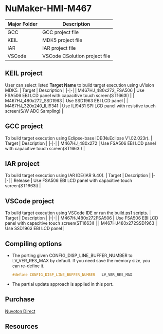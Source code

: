 # **NuMaker-HMI-M467**

| Major Folder | Description |
|-|-|
| GCC | GCC project file |
| KEIL | MDK5 project file |
| IAR | IAR project file |
| VSCode | VSCode CSolution project file |

## **KEIL project**

User can select listed **Target Name** to build target execution using uVision MDK5.
| Target | Description |
|-|-|
| M467HJ_480x272_FSA506 | Use FSA506 EBI LCD panel with capacitive touch screen(ST1663I) |
| M467HJ_480x272_SSD1963 | Use SSD1963 EBI LCD panel |
| M467HJ_320x240_ILI9341 | Use ILI9431 SPI LCD panel with resistive touch screen(S/W ADC Sampling)  |

## **GCC project**

To build target execution using Eclipse-base IDE(NuEclipse V1.02.023r).
| Target | Description |
|-|-|
| M467HJ_480x272 | Use FSA506 EBI LCD panel with capacitive touch screen(ST1663I) |

## **IAR project**

To build target execution using IAR IDE(IAR 9.40).
| Target | Description |
|-|-|
| Release | Use FSA506 EBI LCD panel with capacitive touch screen(ST1663I) |

## **VSCode project**

To build target execution using VSCode IDE or run the build.ps1 scripts.
| Target | Description |
|-|-|
| M467HJ480x272FSA506 | Use FSA506 EBI LCD panel with capacitive touch screen(ST1663I) |
| M467HJ480x272SSD1963 | Use SSD1963 EBI LCD panel |

## **Compiling options**

- The porting given CONFIG_DISP_LINE_BUFFER_NUMBER to LV_VER_RES_MAX by default. If you need save the memory size, you can re-define it.

  ```c
  #define CONFIG_DISP_LINE_BUFFER_NUMBER   LV_VER_RES_MAX
  ```

- The partial update approach is applied in this port.

## **Purchase**

[Nuvoton Direct](https://direct.nuvoton.com/tw/numaker-hmi-m467)

## **Resources**
